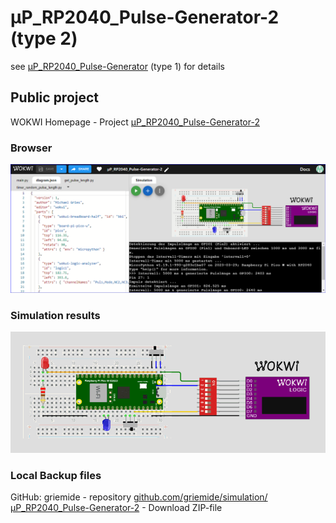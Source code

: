 # µP_RP2040_Pulse-Generator-2 (type 2)

see [µP_RP2040_Pulse-Generator](https://github.com/griemide/simulation/tree/main/%C2%B5P_RP2040_Pulse-Generator) (type 1) for details


## Public project
WOKWI Homepage - Project [µP_RP2040_Pulse-Generator-2](https://wokwi.com/projects/363352758307109889)


### Browser
![2 png](µP_RP2040_Pulse-Generator-2.png)


### Simulation results
![2 gif](µP_RP2040_Pulse-Generator-2.gif)


### Local Backup files
GitHub: griemide  - repository [github.com/griemide/simulation/µP_RP2040_Pulse-Generator-2](https://github.com/griemide/simulation/blob/main/%C2%B5P_RP2040_Pulse-Generator-2/%C2%B5P_RP2040_Pulse-Generator-2.zip) - Download ZIP-file 
